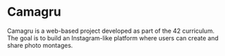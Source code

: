 # Camagru
Camagru is a web-based project developed as part of the 42 curriculum. The goal is to build an Instagram-like platform where users can create and share photo montages. 
